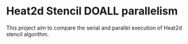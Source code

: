 # Heat2d Stencil DOALL parallelism
 This project aim to compare the serial and parallel execution of Heat2d stencil algorithm. 
